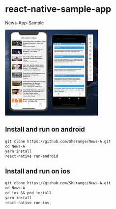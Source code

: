 # react-native-sample-app

News-App-Sample

<img src="demo.png" alt="demo" width="60%"/>

## Install and run on android

```
git clone https://github.com/Sherange/News-A.git
cd News-A
yarn install
react-native run-android
```

## Install and run on ios

```
git clone https://github.com/Sherange/News-A.git
cd News-A
cd ios && pod install
yarn install
react-native run-ios
```
